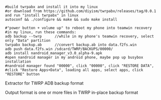    #build twrpabx and install it into my linux
    #or download from https://github.com/diyism/twrpabx/releases/tag/0.0.1 and run "install twrpabx" in linux
    autoconf && ./configure && make && sudo make install

    #"power button + volume up" to reboot my phone into teamwin recovery
    #in my linux, run these commands:
    adb backup --twrp      //while in my phone's teamwin recovery, select only "Data" partition
    twrpabx backup.ab      //convert backup.ab into data.f2fs.win
    adb push data.f2fs.win /sdcard/TWRP/BACKUPS/00000/
    adb install nandroid_manager_v3.0_alpha-9.apk
    #open nandroid manager in my android phone, maybe pop up busybox installation
    #nandroid manager found "00000", click "00000", click "RESTORE DATA", 
    #click "Restore Apps+Data", loading all apps, select apps, click "RESTORE" button

Extractor for TWRP ADB backup format

Output format is one or more files in TWRP in-place backup format
